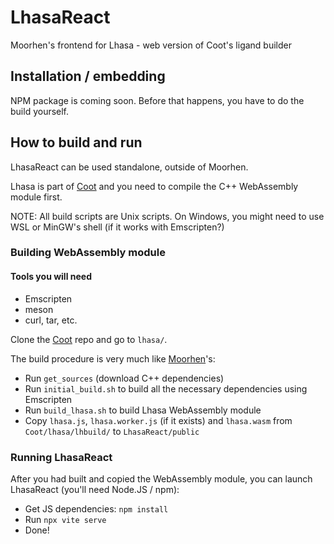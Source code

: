 # LhasaReact

Moorhen's frontend for Lhasa - web version of Coot's ligand builder

## Installation / embedding

NPM package is coming soon.
Before that happens, you have to do the build yourself.

## How to build and run

LhasaReact can be used standalone, outside of Moorhen.

Lhasa is part of [Coot](https://github.com/pemsley/coot) and you need to compile the C++ WebAssembly module first.

NOTE: All build scripts are Unix scripts. On Windows, you might need to use WSL or MinGW's shell (if it works with Emscripten?)

### Building WebAssembly module

#### Tools you will need

* Emscripten
* meson
* curl, tar, etc.

Clone the [Coot](https://github.com/pemsley/coot) repo and go to `lhasa/`.

The build procedure is very much like [Moorhen](https://github.com/moorhen-coot/Moorhen)'s:

* Run `get_sources` (download C++ dependencies)
* Run `initial_build.sh` to build all the necessary dependencies using Emscripten
* Run `build_lhasa.sh` to build Lhasa WebAssembly module
* Copy `lhasa.js`, `lhasa.worker.js` (if it exists) and `lhasa.wasm` from `Coot/lhasa/lhbuild/` to `LhasaReact/public`

### Running LhasaReact

After you had built and copied the WebAssembly module, you can launch LhasaReact (you'll need Node.JS / npm):

* Get JS dependencies: `npm install`
* Run `npx vite serve`
* Done!
